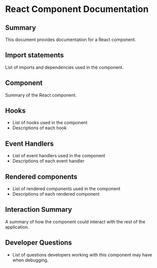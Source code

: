 # React Component Documentation

## Summary
This document provides documentation for a React component.

## Import statements
List of imports and dependencies used in the component.

## Component
Summary of the React component.

## Hooks
- List of hooks used in the component
- Descriptions of each hook

## Event Handlers
- List of event handlers used in the component
- Descriptions of each event handler

## Rendered components
- List of rendered components used in the component
- Descriptions of each rendered component

## Interaction Summary
A summary of how the component could interact with the rest of the application.

## Developer Questions
- List of questions developers working with this component may have when debugging.